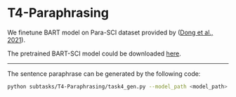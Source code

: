 # T4-Paraphrasing

We finetune BART model on Para-SCI dataset provided by ([Dong et al., 2021](https://aclanthology.org/2021.eacl-main.33.pdf)).

The pretrained BART-SCI model could be downloaded [here](https://drive.google.com/drive/folders/1b7PLR1n0To0fDj1ymlnfHokI7FsRaBd5?usp=sharing).

---

The sentence paraphrase can be generated by the following code:

```bash
python subtasks/T4-Paraphrasing/task4_gen.py --model_path <model_path> --task1_out_path <task1_output path> --output_path <output_sentence path (pkl)> --device cuda --verbose True
```

